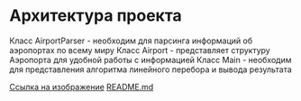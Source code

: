 # Архитектура проекта
Класс AirportParser - необходим для парсинга информаций об аэропортах по всему миру 
Класс Airport - представляет структуру Аэропорта для удобной работы с информацией 
Класс Main - необходим для представления алгоритма линейного перебора и вывода результата

[Ссылка на изображение](https://drive.google.com/file/d/1tyxsxGhLdkxjFShdDXwC3oZzDlRagmb3/view?usp=sharing)
[README.md](https://github.com/ET-412/AirportsSearcher#readme)


